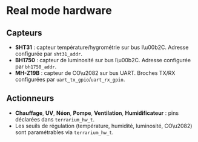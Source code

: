 # Real mode hardware

## Capteurs
- **SHT31** : capteur température/hygrométrie sur bus I\u00b2C. Adresse configurée par `sht31_addr`.
- **BH1750** : capteur de luminosité sur bus I\u00b2C. Adresse configurée par `bh1750_addr`.
- **MH-Z19B** : capteur de CO\u2082 sur bus UART. Broches TX/RX configurées par `uart_tx_gpio`/`uart_rx_gpio`.

## Actionneurs
- **Chauffage**, **UV**, **Néon**, **Pompe**, **Ventilation**, **Humidificateur** : pins déclarées dans `terrarium_hw_t`.
- Les seuils de régulation (température, humidité, luminosité, CO\u2082) sont paramétrables via `terrarium_hw_t`.
